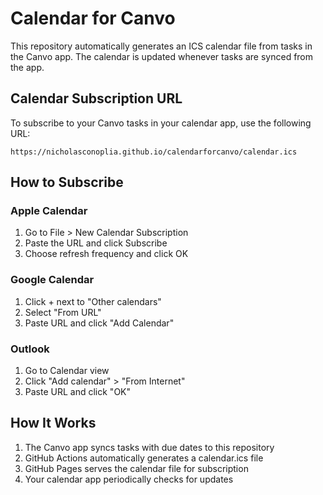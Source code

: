 # Calendar for Canvo

This repository automatically generates an ICS calendar file from tasks in the Canvo app. The calendar is updated whenever tasks are synced from the app.

## Calendar Subscription URL

To subscribe to your Canvo tasks in your calendar app, use the following URL:

```
https://nicholasconoplia.github.io/calendarforcanvo/calendar.ics
```

## How to Subscribe

### Apple Calendar
1. Go to File > New Calendar Subscription
2. Paste the URL and click Subscribe
3. Choose refresh frequency and click OK

### Google Calendar
1. Click + next to "Other calendars"
2. Select "From URL"
3. Paste URL and click "Add Calendar"

### Outlook
1. Go to Calendar view
2. Click "Add calendar" > "From Internet"
3. Paste URL and click "OK"

## How It Works

1. The Canvo app syncs tasks with due dates to this repository
2. GitHub Actions automatically generates a calendar.ics file
3. GitHub Pages serves the calendar file for subscription
4. Your calendar app periodically checks for updates 